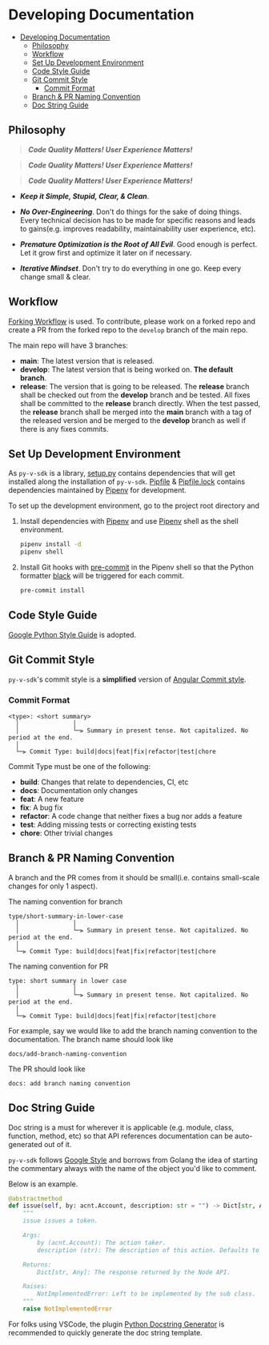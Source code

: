 # Developing Documentation

- [Developing Documentation](#developing-documentation)
  - [Philosophy](#philosophy)
  - [Workflow](#workflow)
  - [Set Up Development Environment](#set-up-development-environment)
  - [Code Style Guide](#code-style-guide)
  - [Git Commit Style](#git-commit-style)
    - [Commit Format](#commit-format)
  - [Branch & PR Naming Convention](#branch--pr-naming-convention)
  - [Doc String Guide](#doc-string-guide)

## Philosophy

>***Code Quality Matters! User Experience Matters!***

>***Code Quality Matters! User Experience Matters!***

>***Code Quality Matters! User Experience Matters!***


- ***Keep it Simple, Stupid, Clear, & Clean***.

- ***No Over-Engineering***. Don't do things for the sake of doing things. Every technical decision has to be made for specific reasons and leads to gains(e.g. improves readability, maintainability user experience, etc).

- ***Premature Optimization is the Root of All Evil***. Good enough is perfect. Let it grow first and optimize it later on if necessary.

- ***Iterative Mindset***. Don't try to do everything in one go. Keep every change small & clear.


## Workflow

[Forking Workflow](https://www.atlassian.com/git/tutorials/comparing-workflows/forking-workflow) is used.
To contribute, please work on a forked repo and create a PR from the forked repo to the `develop` branch of the main repo.

The main repo will have 3 branches:
- **main**: The latest version that is released.
- **develop**: The latest version that is being worked on. **The default branch**.
- **release**: The version that is going to be released. The **release** branch shall be checked out from the **develop** branch and be tested. All fixes shall be committed to the **release** branch directly. When the test passed, the **release** branch shall be merged into the **main** branch with a tag of the released version and be merged to the **develop** branch as well if there is any fixes commits.


## Set Up Development Environment
As `py-v-sdk` is a library, [setup.py](../setup.py) contains dependencies that will get installed along the installation of `py-v-sdk`. [Pipfile](../Pipfile) & [Pipfile.lock](../Pipfile.lock) contains dependencies maintained by [Pipenv](https://github.com/pypa/pipenv) for development.

To set up the development environment, go to the project root directory and

1. Install dependencies with [Pipenv](https://github.com/pypa/pipenv) and use [Pipenv](https://github.com/pypa/pipenv) shell as the shell environment.

    ```bash
    pipenv install -d
    pipenv shell
    ```

2. Install Git hooks with [pre-commit](https://github.com/pre-commit/pre-commit) in the Pipenv shell so that the Python formatter [black](https://github.com/psf/black) will be triggered for each commit.

    ```bash
    pre-commit install
    ```


## Code Style Guide

[Google Python Style Guide](https://google.github.io/styleguide/pyguide.html) is adopted.


## Git Commit Style

`py-v-sdk`'s commit style is a **simplified** version of [Angular Commit style](https://github.com/angular/angular/blob/master/CONTRIBUTING.md#-commit-message-format).

### Commit Format
```
<type>: <short summary>
  │               │
  │               └─⫸ Summary in present tense. Not capitalized. No period at the end.
  │
  └─⫸ Commit Type: build|docs|feat|fix|refactor|test|chore
```

Commit Type must be one of the following:

- **build**: Changes that relate to dependencies, CI, etc
- **docs**: Documentation only changes
- **feat**: A new feature
- **fix**: A bug fix
- **refactor**: A code change that neither fixes a bug nor adds a feature
- **test**: Adding missing tests or correcting existing tests
- **chore**: Other trivial changes

## Branch & PR Naming Convention

A branch and the PR comes from it should be small(i.e. contains small-scale changes for only 1 aspect). 

The naming convention for branch
```
type/short-summary-in-lower-case
  │               │
  │               └─⫸ Summary in present tense. Not capitalized. No period at the end.
  │
  └─⫸ Commit Type: build|docs|feat|fix|refactor|test|chore
```

The naming convention for PR
```
type: short summary in lower case
  │               │
  │               └─⫸ Summary in present tense. Not capitalized. No period at the end.
  │
  └─⫸ Commit Type: build|docs|feat|fix|refactor|test|chore 
```

For example, say we would like to add the branch naming convention to the documentation.
The branch name should look like
```
docs/add-branch-naming-convention
```

The PR should look like

```
docs: add branch naming convention
```

## Doc String Guide

Doc string is a must for wherever it is applicable (e.g. module, class, function, method, etc) so that API references documentation can be auto-generated out of it.

`py-v-sdk` follows [Google Style](https://stackoverflow.com/a/24385103) and borrows from Golang the idea of starting the commentary always with the name of the object you'd like to comment.

Below is an example.

```python
@abstractmethod
def issue(self, by: acnt.Account, description: str = "") -> Dict[str, Any]:
    """
    issue issues a token.

    Args:
        by (acnt.Account): The action taker.
        description (str): The description of this action. Defaults to "".

    Returns:
        Dict[str, Any]: The response returned by the Node API.

    Raises:
        NotImplementedError: Left to be implemented by the sub class.
    """
    raise NotImplementedError
```
For folks using VSCode, the plugin [Python Docstring Generator](https://marketplace.visualstudio.com/items?itemName=njpwerner.autodocstring) is recommended to quickly generate the doc string template.
